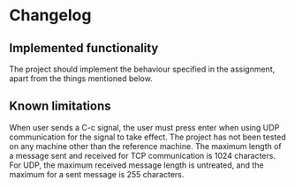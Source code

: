 # Changelog

## Implemented functionality
The project should implement the behaviour specified in the assignment, apart from the things mentioned below. 

## Known limitations
When user sends a C-c signal, the user must press enter when using UDP communication for the signal to take effect. The project has not been tested on any machine other than the reference machine. The maximum length of a message sent and received for TCP communication is 1024 characters. For UDP, the maximum received message length is untreated, and the maximum for a sent message is 255 characters. 